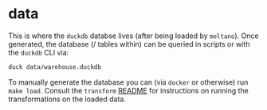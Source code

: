 # data

This is where the `duckdb` databse lives (after being loaded by `meltano`).
Once generated, the database (/ tables within) can be queried in scripts or with the `duckdb` CLI via:

```sh
duck data/warehouse.duckdb
```

To manually generate the database you can (via `docker` or otherwise) run `make load`.
Consult the `transform` [README](../transform/README.md) for instructions on running the transformations
on the loaded data.
